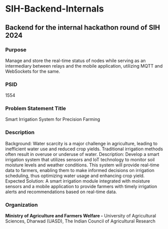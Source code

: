 # SIH-Backend-Internals

## Backend for the internal hackathon round of SIH 2024

  

### Purpose

Manage and store the real-time status of nodes while serving as an intermediary between relays and the mobile application, utilizing MQTT and WebSockets for the same.

### PSID

1554

### Problem Statement Title

Smart Irrigation System for Precision Farming

### Description

Background: Water scarcity is a major challenge in agriculture, leading to inefficient water use and reduced crop yields. Traditional irrigation methods often result in overuse or underuse of water. Description: Develop a smart irrigation system that utilizes sensors and IoT technology to monitor soil moisture levels and weather conditions. This system will provide real-time data to farmers, enabling them to make informed decisions on irrigation scheduling, thus optimizing water usage and enhancing crop yield. Expected Solution: A smart irrigation module integrated with moisture sensors and a mobile application to provide farmers with timely irrigation alerts and recommendations based on real-time data.

### Organization

**Ministry of Agriculture and Farmers Welfare -**
University of Agricultural Sciences, Dharwad (UASD), The Indian Council of Agricultural Research
